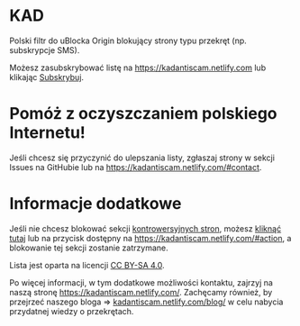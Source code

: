 # KAD
Polski filtr do uBlocka Origin blokujący strony typu przekręt (np. subskrypcje SMS).

Możesz zasubskrybować listę na https://kadantiscam.netlify.com lub klikając [Subskrybuj][KAD - Przekręty Subscribe].

[KAD - Przekręty Subscribe]: https://subscribe.adblockplus.org/?location=https://raw.githubusercontent.com/PolishFiltersTeam/KAD/master/KAD.txt&title=KAD%20-%20Przekręty

# Pomóż z oczyszczaniem polskiego Internetu!
Jeśli chcesz się przyczynić do ulepszania listy, zgłaszaj strony w sekcji Issues na GitHubie lub na https://kadantiscam.netlify.com/#contact.

# Informacje dodatkowe
Jeśli nie chcesz blokować sekcji [kontrowersyjnych stron](https://github.com/PolishFiltersTeam/KAD/issues/649), możesz [kliknąć tutaj](https://subscribe.adblockplus.org/?location=https://raw.githubusercontent.com/azet12/KAD/gh-pages/assets/other/kadfakewhitelist.txt&title=KAD%20-%20Whitelista%20Stron%20Kontrowersyjnych) lub na przycisk dostępny na https://kadantiscam.netlify.com/#action, a blokowanie tej sekcji zostanie zatrzymane.

Lista jest oparta na licencji [CC BY-SA 4.0](https://creativecommons.org/licenses/by-sa/4.0/deed.pl).

Po więcej informacji, w tym dodatkowe możliwości kontaktu, zajrzyj na naszą stronę https://kadantiscam.netlify.com/. Zachęcamy również, by przejrzeć naszego bloga => [kadantiscam.netlify.com/blog/](https://kadantiscam.netlify.com/blog/) w celu nabycia przydatnej wiedzy o przekrętach.
